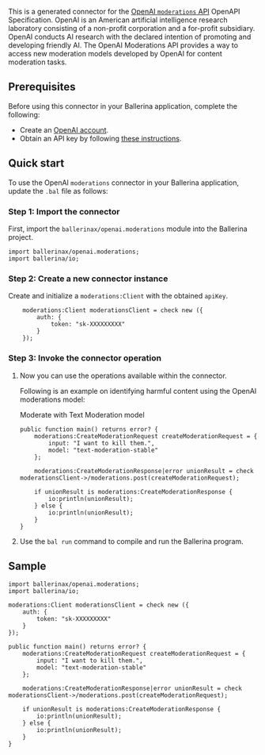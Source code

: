 This is a generated connector for the [OpenAI `moderations` API](https://beta.openai.com/docs/api-reference/moderations) OpenAPI Specification. OpenAI is an American artificial intelligence research laboratory consisting of a non-profit corporation and a for-profit subsidiary. OpenAI conducts AI research with the declared intention of promoting and developing friendly AI. The OpenAI Moderations API provides a way to access new moderation models developed by OpenAI for content moderation tasks.

## Prerequisites

Before using this connector in your Ballerina application, complete the following:

* Create an [OpenAI account](https://beta.openai.com/signup/).
* Obtain an API key by following [these instructions](https://platform.openai.com/docs/api-reference/authentication).

## Quick start

To use the OpenAI `moderations` connector in your Ballerina application, update the `.bal` file as follows:

### Step 1: Import the connector
First, import the `ballerinax/openai.moderations` module into the Ballerina project.

```ballerina
import ballerinax/openai.moderations;
import ballerina/io;
```

### Step 2: Create a new connector instance
Create and initialize a `moderations:Client` with the obtained `apiKey`.
```ballerina
    moderations:Client moderationsClient = check new ({
        auth: {
            token: "sk-XXXXXXXXX"
        }
    });
```

### Step 3: Invoke the connector operation
1. Now you can use the operations available within the connector.

    Following is an example on identifying harmful content using the OpenAI moderations model:

    Moderate with Text Moderation model

    ```ballerina
    public function main() returns error? {
        moderations:CreateModerationRequest createModerationRequest = {
            input: "I want to kill them.",
            model: "text-moderation-stable"
        };

        moderations:CreateModerationResponse|error unionResult = check moderationsClient->/moderations.post(createModerationRequest);

        if unionResult is moderations:CreateModerationResponse {
            io:println(unionResult);
        } else {
            io:println(unionResult);
        }
    }
    ``` 
2. Use the `bal run` command to compile and run the Ballerina program.

## Sample

```ballerina
import ballerinax/openai.moderations;
import ballerina/io;

moderations:Client moderationsClient = check new ({
    auth: {
        token: "sk-XXXXXXXXX"
    }
});

public function main() returns error? {
    moderations:CreateModerationRequest createModerationRequest = {
        input: "I want to kill them.",
        model: "text-moderation-stable"
    };

    moderations:CreateModerationResponse|error unionResult = check moderationsClient->/moderations.post(createModerationRequest);

    if unionResult is moderations:CreateModerationResponse {
        io:println(unionResult);
    } else {
        io:println(unionResult);
    }
}
```